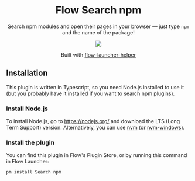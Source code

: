 <h1 align="center">Flow Search npm</h1>

<p align="center">Search npm modules and open their pages in your browser — just type <code>npm</code> and the name of the package!</p>

<p align="center"><img src="https://ik.imagekit.io/698xlahbaqz/2022-08-01-20-33-19_Trim_J5xoh2zfd.gif?ik-sdk-version=javascript-1.4.3&updatedAt=1659397450274" /><p>

<p align="center">Built with <a href="https://github.com/gabrielcarloto/flow-launcher-helper">flow-launcher-helper</a></p>

## Installation

This plugin is written in Typescript, so you need Node.js installed to use it (but you probably have it installed if you want to search npm plugins).

### Install Node.js

To install Node.js, go to https://nodejs.org/ and download the LTS (Long Term Support) version. Alternatively, you can use [nvm](https://github.com/nvm-sh/nvm) (or [nvm-windows](https://github.com/coreybutler/nvm-windows)).

### Install the plugin

You can find this plugin in Flow's Plugin Store, or by running this command in Flow Launcher:

```
pm install Search npm
```